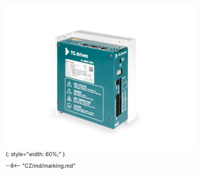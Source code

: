 ![TGZ-D-320-5/15 pic](../../../../source/img/photo_TGZ-D-320-5_15.webp){: style="width: 60%;" }

--8<-- "CZ/md/marking.md"
